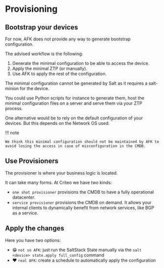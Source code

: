 # Provisioning

<!-- all of this with examples! -->

## Bootstrap your devices

For now, AFK does not provide any way to generate bootstrap configuration.

The advised workflow is the following:

1. Generate the minimal configuration to be able to access the device.
2. Apply the minimal ZTP (or manually).
3. Use AFK to apply the rest of the configuration.

The minimal configuration cannot be generated by Salt as it requires a salt-minion for the device.

You could use Python scripts for instance to generate them, host the minimal configuration files on a server and serve them via your ZTP process.

One alternative would be to rely on the default configuration of your devices. But this depends on the Network OS used.

!!! note

    We think this minimal configuration should not be maintained by AFK to avoid losing the access in case of misconfiguration in the CMDB.

## Use Provisioners

The provisioner is where your business logic is located.

It can take many forms. At Criteo we have two kinds:

* `one shot provisioner` provisions the CMDB to have a fully operational datacenter.
* `service provisioner` provisions the CMDB on demand. It allows your internal clients to dynamically benefit from network services, like BGP as a service.

## Apply the changes

Here you have two options:

* :grin: `not so AFK`: just run the SaltStack State manually via the `salt <device> state.apply full_config` command
* :heart: `real AFK`: create a schedule to automatically apply the configuration
